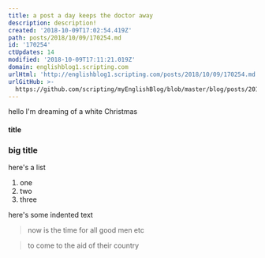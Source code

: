 ```yaml
---
title: a post a day keeps the doctor away
description: description!
created: '2018-10-09T17:02:54.419Z'
path: posts/2018/10/09/170254.md
id: '170254'
ctUpdates: 14
modified: '2018-10-09T17:11:21.019Z'
domain: englishblog1.scripting.com
urlHtml: 'http://englishblog1.scripting.com/posts/2018/10/09/170254.md'
urlGitHub: >-
  https://github.com/scripting/myEnglishBlog/blob/master/blog/posts/2018/10/09/170254.md
---
```

hello I'm dreaming of a white Christmas

#### title

### big title

here's a list

1.  one
2.  two
3.  three

here's some indented text

> now is the time for all good men etc

> to come to the aid of their country